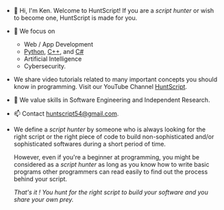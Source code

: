 - 👋 Hi, I'm Ken. Welcome to HuntScript!
  If you are a *script hunter* or wish to become one, HuntScript is made for you.
- 👀 We focus on
  - Web / App Development
  - [Python](https://www.python.org/), [C++](https://cplusplus.com/), and [C#](https://learn.microsoft.com/en-us/dotnet/csharp/) 
  - Artificial Intelligence
  - Cybersecurity.
  
- We share video tutorials related to many important concepts you should know in programming.
  Visit our YouTube Channel [HuntScript](https://www.youtube.com/channel/UCsrpb6yzAOAjgp5jWqajVOQ).  
- 🌱 We value skills in Software Engineering and Independent Research.
- 📫 Contact huntscript54@gmail.com.
  
* We define a *script hunter* by someone who is always looking for the right
  script or the right piece of code to build non-sophisticated and/or sophisticated 
  softwares during a short period of time. 

  However, even if you're a beginner at programming, you might be considered as a 
  *script hunter* as long as you know how to write basic programs other programmers 
  can read easily to find out the process behind your script.
  
  _That's it ! You hunt for the right script to build your software and you share your own prey._

  <!---
  - 💞️ I’m looking to collaborate on projects related to programming. 
  huntscript/huntscript is a ✨ special ✨ repository because its `README.md` (this file) appears on your GitHub profile.
  You can click the Preview link to take a look at your changes.
  --->
